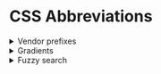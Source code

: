 # CSS Abbreviations


<details><summary>Vendor prefixes</summary>

    - Emmet’s CSS resolver has a nice feature that can greatly improve your CSS3 experience. Every time you precede CSS property or its abbreviation with a hyphen, Emmet automatically creates vendor-prefixed copies of this property. For example, -bdrs abbreviation will be expanded into:

    - webkit-border-radius: ;
    - moz-border-radius: ;
    - border-radius: ;

#### How it works?
Whenever you expand abbreviation with a hyphen in front of it, Emmet removes the hyphen and looks for a snippet definition in snippets.json for the rest of the abbreviation. For example, for -bdrs abbreviation it will look for a bdrs definition. snippet.json has the following definition:

    - "bdrs": "border-radius:|;"

...which means that bdrs will be expanded into border-radius property. If no definition found, the abbreviation itself will be used as a CSS property name.
</details>

<details><summary>Gradients</summary>

</details>

<details><summary>Fuzzy search</summary>
    
    - To make CSS writing a bit easier, Emmet implement fuzzy search logic for CSS snippets: every time you enter unknown abbreviation, Emmet will try to find a closest snippet definition.

    - For example, instead of writing ov:h (overflow: hidden;) abbreviation, you can write ov-h, ovh or even oh. You can play around with the fuzzy search in text editor below. Try to find as many variations as possible (use Tab key to expand abbreviations) for bxz:cb, ovx:h and pos:a snippets.


</details>
